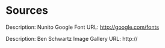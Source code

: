 # Sources

Description: Nunito Google Font
URL: http://google.com/fonts

Description: Ben Schwartz Image Gallery
URL: http://
